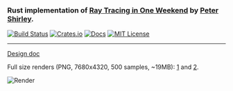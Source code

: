 ### Rust implementation of [Ray Tracing in One Weekend](https://www.amazon.com/Ray-Tracing-Weekend-Minibooks-Book-ebook/dp/B01B5AODD8) by [Peter Shirley](https://en.wikipedia.org/wiki/Peter_Shirley).

[![Build Status](https://travis-ci.org/harababurel/rtow.svg?branch=master)](https://travis-ci.org/harababurel/rtow)
[![Crates.io](http://meritbadge.herokuapp.com/rtow)](https://crates.io/crates/rtow)
[![Docs](https://docs.rs/rtow/badge.svg)](https://docs.rs/rtow/0.1.0/rtow/)
[![MIT License](http://img.shields.io/badge/license-MIT-blue.svg?style=flat)](https://github.com/harababurel/rtow/blob/master/LICENSE)

---

[Design doc](https://docs.google.com/document/d/1FNcvNCuemCZel5LJbrm1KjUuRkVl6N6Zexcajg_EiIk/edit?usp=sharing)

Full size renders (PNG, 7680x4320, 500 samples, ~19MB): [1](https://sergiu.ml/~sergiu/render.png) and [2](https://sergiu.ml/~sergiu/canopus_render.png).

![Render](https://i.imgur.com/qU5tRFZ.jpg)

